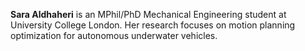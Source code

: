 <p style="text-align: justify;">    

<strong>Sara Aldhaheri</strong> is an MPhil/PhD Mechanical Engineering student at University College London. Her research focuses on motion planning optimization for autonomous underwater vehicles.

</p>
